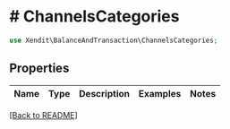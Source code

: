 # # ChannelsCategories


```php
use Xendit\BalanceAndTransaction\ChannelsCategories;
```

## Properties

Name | Type | Description | Examples | Notes
------------ | ------------- | ------------- | ------------- | ------------- 

[[Back to README]](../../README.md)
